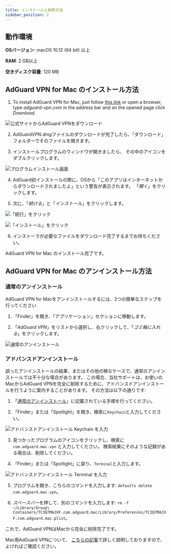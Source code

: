 ```yaml
---
title: インストールと削除方法
sidebar_position: 2
---
```


## 動作環境

**OSバージョン**: macOS 10.12 (64 bit) 以上

**RAM**: 2 GB以上

**空きディスク容量**: 120 MB


## AdGuard VPN for Mac のインストール方法

1. To install AdGuard VPN for Mac, just follow [this link](https://agrd.io/mac_vpn) or open a browser, type *adguard-vpn.com* in the address bar and on the opened page click *Download*.

![公式サイトからAdGuard VPNをダウンロード](https://cdn.adguard.com/public/Adguard/kb/vpn-install/mac-install-en.png)

2. *AdGuardVPN.dmg*ファイルのダウンロードが完了したら、「ダウンロード」フォルダーでそのファイルを開きます。

3. インストールプログラムのウィンドウが開きましたら、 その中のアイコンをダブルクリックします。

![プログラムインストール画面](https://cdn.adguard.com/public/Adguard/kb/vpn-install/mac-install-ru-1.png)

4. AdGuard初インストールの際に、OSから「このアプリはインターネットからダウンロードされましたよ」という警告が表示されます。 「*開く*」をクリックします。

5. 次に、「*続ける*」と「*インストール*」をクリックします。

![「続行」をクリック](https://cdn.adguard.com/public/Adguard/kb/vpn-install/mac-install-2-en.png)

![「インストール」をクリック](https://cdn.adguard.com/public/Adguard/kb/vpn-install/mac-install-3-en.png)

6. インストーラが必要なファイルをダウンロード完了するまでお待ちください。

AdGuard VPN for Mac のインストール完了です。


## AdGuard VPN for Mac のアンインストール方法

### 通常のアンインストール

AdGuard VPN for Macをアンインストールするには、2つの簡単なステップを行ってください

1. 「Finder」を開き、「アプリケーション」セクションに移動します。

2. 「*AdGuard VPN*」をリストから選択し、右クリックして、「*ゴミ箱に入れる*」をクリックします。

![通常のアンインストール](https://cdn.adguard.com/public/Adguard/kb/vpn-install/mac-uninstall-1-en.png)


### アドバンスドアンインストール

誤ったアンインストールの結果、またはその他の稀なケースで、通常のアンインストールでは不十分な場合があります。 この場合、当社サポートは、お使いのMacからAdGuard VPNを完全に削除するために、アドバンスドアンインストールを行うように案内することがあります。 その方法は以下の通りです:

1. 「[通常のアンインストール](#how-to-uninstall-adguard-vpn-for-mac)」に記載されている手順を行ってください。

2. 「Finder」または「Spotlight」を開き、検索に`Keychain`と入力してください。

![アドバンスドアンインストール Keychain を入力](https://cdn.adguard.com/public/Adguard/kb/vpn-install/mac-key-chain-en.png)

3. 見つかったプログラムのアイコンをクリックし、検索に `com.adguard.mac.vpn` と入力してください。 検索結果にそのような記録がある場合は、削除してください。

4. 「Finder」または「Spotlight」に戻り、`Terminal`と入力します。

![アドバンスドアンインストール Terminal を入力](https://cdn.adguard.com/public/Adguard/kb/vpn-install/mac-terminal-en.png)

5. プログラムを開き、こちらのコマンドを入力します: `defaults delete com.adguard.mac.vpn`。

6. *スペースバー*を押して、別のコマンドを入力します: `rm -f ~/Library/Group\ Containers/TC3Q7MAJXF.com.adguard.mac/Library/Preferences/TC3Q7MAJXF.com.adguard.mac.plist`。

これで、AdGuard VPNはMacから完全に削除完了です。

Mac用AdGuard VPNについて、 [こちらの記事](/adguard-vpn-for-mac/overview.md)で詳しく説明しておりますので、よければご確認ください。